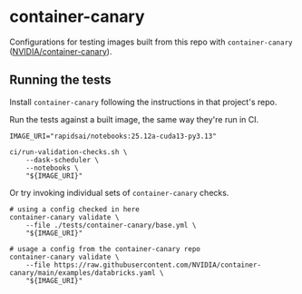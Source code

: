 # container-canary

Configurations for testing images built from this repo with `container-canary` ([NVIDIA/container-canary](https://github.com/NVIDIA/container-canary)).

## Running the tests

Install `container-canary` following the instructions in that project's repo.

Run the tests against a built image, the same way they're run in CI.

```shell
IMAGE_URI="rapidsai/notebooks:25.12a-cuda13-py3.13"

ci/run-validation-checks.sh \
    --dask-scheduler \
    --notebooks \
    "${IMAGE_URI}"
```

Or try invoking individual sets of `container-canary` checks.

```shell
# using a config checked in here
container-canary validate \
    --file ./tests/container-canary/base.yml \
    "${IMAGE_URI}"

# usage a config from the container-canary repo
container-canary validate \
    --file https://raw.githubusercontent.com/NVIDIA/container-canary/main/examples/databricks.yaml \
    "${IMAGE_URI}"
```
